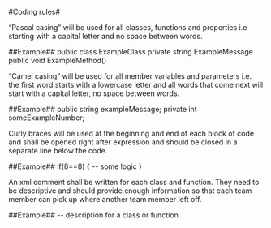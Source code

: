 #Coding rules#


“Pascal casing” will be used for all classes, functions and properties i.e starting with a capital letter and no space between words. 


##Example## 
public class ExampleClass
private string ExampleMessage 
public void ExampleMethod()


“Camel casing” will be used for all member variables and parameters i.e. the first word starts with a lowercase letter and all words that come next will start with a capital letter, no space between words. 


##Example## 
public string exampleMessage; 
private int someExampleNumber; 


Curly braces will be used at the beginning and end of each block of code and shall be opened right after expression and should be closed in a separate line below the code.


##Example## 
if(8==8) {
 -- some logic
}
 
An xml comment shall be written for each class and function. They need to be descriptive and should provide enough information so that each team member can pick up where another team member left off. 


##Example## 
-- description for a class or function.